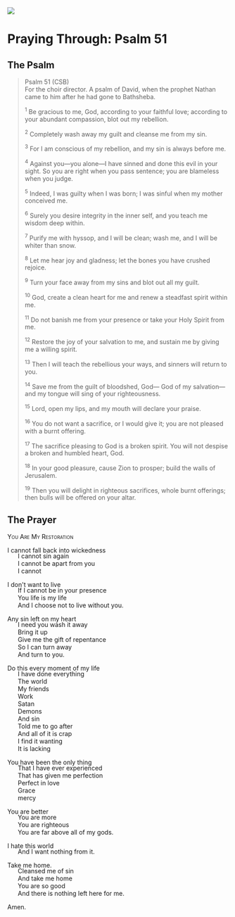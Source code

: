 <img class="intro-right" src="/images/art-paris-psalter.jpg">

<style>
  li {list-style-type: none;}
  p + ul {
    margin-top: -18px;
}
</style>

# Praying Through: Psalm 51

## The Psalm

>Psalm 51 (CSB)  
><sup></sup> For the choir director. A psalm of David, when the prophet Nathan came to him after he had gone to Bathsheba. 
>
><sup>1</sup> Be gracious to me, God, according to your faithful love; according to your abundant compassion, blot out my rebellion. 
>
><sup>2</sup> Completely wash away my guilt and cleanse me from my sin. 
>
><sup>3</sup> For I am conscious of my rebellion, and my sin is always before me. 
>
><sup>4</sup> Against you—you alone—I have sinned and done this evil in your sight. So you are right when you pass sentence; you are blameless when you judge. 
>
><sup>5</sup> Indeed, I was guilty when I was born; I was sinful when my mother conceived me. 
>
><sup>6</sup> Surely you desire integrity in the inner self, and you teach me wisdom deep within. 
>
><sup>7</sup> Purify me with hyssop, and I will be clean; wash me, and I will be whiter than snow. 
>
><sup>8</sup> Let me hear joy and gladness; let the bones you have crushed rejoice. 
>
><sup>9</sup> Turn your face away from my sins and blot out all my guilt. 
>
><sup>10</sup> God, create a clean heart for me and renew a steadfast spirit within me. 
>
><sup>11</sup> Do not banish me from your presence or take your Holy Spirit from me. 
>
><sup>12</sup> Restore the joy of your salvation to me, and sustain me by giving me a willing spirit. 
>
><sup>13</sup> Then I will teach the rebellious your ways, and sinners will return to you. 
>
><sup>14</sup> Save me from the guilt of bloodshed, God— God of my salvation— and my tongue will sing of your righteousness. 
>
><sup>15</sup> Lord, open my lips, and my mouth will declare your praise. 
>
><sup>16</sup> You do not want a sacrifice, or I would give it; you are not pleased with a burnt offering. 
>
><sup>17</sup> The sacrifice pleasing to God is a broken spirit. You will not despise a broken and humbled heart, God. 
>
><sup>18</sup> In your good pleasure, cause Zion to prosper; build the walls of Jerusalem. 
>
><sup>19</sup> Then you will delight in righteous sacrifices, whole burnt offerings; then bulls will be offered on your altar.

## The Prayer

<div style="font-variant: small-caps;">
You Are My Restoration
</div>

I cannot fall back into wickedness
* I cannot sin again
* I cannot be apart from you
* I cannot

I don't want to live
* If I cannot be in your presence
* You life is my life
* And I choose not to live without you.

Any sin left on my heart
* I need you wash it away
* Bring it up
* Give me the gift of repentance
* So I can turn away
* And turn to you.

Do this every moment of my life
* I have done everything
* The world
* My friends
* Work
* Satan
* Demons
* And sin
* Told me to go after
* And all of it is crap
* I find it wanting
* It is lacking

You have been the only thing
* That I have ever experienced
* That has given me perfection
* Perfect in love
* Grace
* mercy

You are better
* You are more
* You are righteous
* You are far above all of my gods.

I hate this world
* And I want nothing from it.

Take me home.
* Cleansed me of sin
* And take me home
* You are so good
* And there is nothing left here for me.

Amen.

